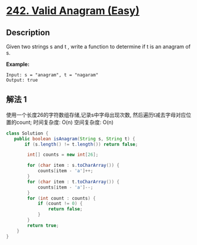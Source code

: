 # [242. Valid Anagram (Easy)](https://leetcode.com/problems/valid-anagram/)

## Description

Given two strings s and t , write a function to determine if t is an anagram of s.

**Example:**

```
Input: s = "anagram", t = "nagaram"
Output: true
```


## 解法 1

使用一个长度26的字符数组存储,记录s中字母出现次数, 然后遍历t减去字母对应位置的count; 
时间复杂度: O(n)
空间复杂度: O(n)

```java
class Solution {
   public boolean isAnagram(String s, String t) {
       if (s.length() != t.length()) return false;

        int[] counts = new int[26];

        for (char item : s.toCharArray()) {
            counts[item - 'a']++;
        }
        for (char item : t.toCharArray()) {
            counts[item - 'a']--;
        }
        for (int count : counts) {
            if (count != 0) {
                return false;
            }
        }
        return true;
    }
}
```
